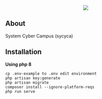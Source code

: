 
<p align="center"><img src="#"/></p>

## About

System Cyber Campus (sycyca)

## Installation


**Using php 8**

```
cp .env-example to .env edit environment
php artisan key:generate
php artisan migrate
composer install --ignore-platform-reqs 
php run serve
```
